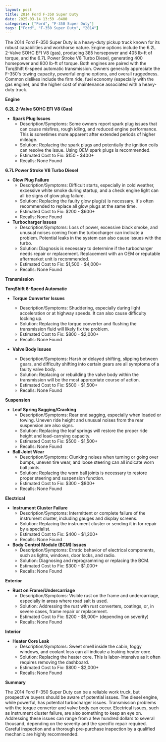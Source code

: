 ```yaml
---
layout: post
title: 2014 Ford F-350 Super Duty
date: 2025-03-14 13:59 -0400
categories: ["Ford", "F-350 Super Duty"]
tags: ["Ford", "F-350 Super Duty", "2014"]
---
```

The 2014 Ford F-350 Super Duty is a heavy-duty pickup truck known for its robust capabilities and workhorse nature. Engine options include the 6.2L 2-Valve SOHC EFI V8 (gas), producing 385 horsepower and 405 lb-ft of torque, and the 6.7L Power Stroke V8 Turbo Diesel, generating 400 horsepower and 800 lb-ft of torque. Both engines are paired with the TorqShift 6-speed automatic transmission. Owners generally appreciate the F-350's towing capacity, powerful engine options, and overall ruggedness. Common dislikes include the firm ride, fuel economy (especially with the gas engine), and the higher cost of maintenance associated with a heavy-duty truck.

**Engine**

**6.2L 2-Valve SOHC EFI V8 (Gas)**

*   **Spark Plug Issues**
    *   Description/Symptoms: Some owners report spark plug issues that can cause misfires, rough idling, and reduced engine performance. This is sometimes more apparent after extended periods of higher mileage.
    *   Solution: Replacing the spark plugs and potentially the ignition coils can resolve the issue. Using OEM spark plugs is recommended.
    *   Estimated Cost to Fix: $150 - $400+
    *   Recalls: None Found

**6.7L Power Stroke V8 Turbo Diesel**

*   **Glow Plug Failure**
    *   Description/Symptoms: Difficult starts, especially in cold weather, excessive white smoke during startup, and a check engine light can all be signs of glow plug failure.
    *   Solution: Replacing the faulty glow plug(s) is necessary. It's often recommended to replace all glow plugs at the same time.
    *   Estimated Cost to Fix: $200 - $600+
    *   Recalls: None Found
* **Turbocharger Issues**
    * Description/Symptoms: Loss of power, excessive black smoke, and unusual noises coming from the turbocharger can indicate a problem. Potential leaks in the system can also cause issues with the turbo.
    * Solution: Diagnosis is necessary to determine if the turbocharger needs repair or replacement. Replacement with an OEM or reputable aftermarket unit is recommended.
    * Estimated Cost to Fix: $1,500 - $4,000+
    * Recalls: None Found

**Transmission**

**TorqShift 6-Speed Automatic**

*   **Torque Converter Issues**
    *   Description/Symptoms: Shuddering, especially during light acceleration or at highway speeds. It can also cause difficulty locking up.
    *   Solution: Replacing the torque converter and flushing the transmission fluid will likely fix the problem.
    *   Estimated Cost to Fix: $800 - $2,000+
    *   Recalls: None Found

*   **Valve Body Issues**
    *   Description/Symptoms: Harsh or delayed shifting, slipping between gears, and difficulty shifting into certain gears are all symptoms of a faulty valve body.
    *   Solution: Replacing or rebuilding the valve body within the transmission will be the most appropriate course of action.
    *   Estimated Cost to Fix: $500 - $1,500+
    *   Recalls: None Found

**Suspension**

*   **Leaf Spring Sagging/Cracking**
    *   Description/Symptoms: Rear end sagging, especially when loaded or towing. Uneven ride height and unusual noises from the rear suspension are also signs.
    *   Solution: Replacing the leaf springs will restore the proper ride height and load-carrying capacity.
    *   Estimated Cost to Fix: $500 - $1,500+
    *   Recalls: None Found
* **Ball Joint Wear**
    * Description/Symptoms: Clunking noises when turning or going over bumps, uneven tire wear, and loose steering can all indicate worn ball joints.
    * Solution: Replacing the worn ball joints is necessary to restore proper steering and suspension function.
    * Estimated Cost to Fix: $300 - $800+
    * Recalls: None Found

**Electrical**

*   **Instrument Cluster Failure**
    *   Description/Symptoms: Intermittent or complete failure of the instrument cluster, including gauges and display screens.
    *   Solution: Replacing the instrument cluster or sending it in for repair by a specialist.
    *   Estimated Cost to Fix: $400 - $1,200+
    *   Recalls: None Found
*   **Body Control Module (BCM) Issues**
    *   Description/Symptoms: Erratic behavior of electrical components, such as lights, windows, door locks, and radio.
    *   Solution: Diagnosing and reprogramming or replacing the BCM.
    *   Estimated Cost to Fix: $300 - $1,000+
    *   Recalls: None Found

**Exterior**

*   **Rust on Frame/Undercarriage**
    *   Description/Symptoms: Visible rust on the frame and undercarriage, especially in areas where road salt is used.
    *   Solution: Addressing the rust with rust converters, coatings, or, in severe cases, frame repair or replacement.
    *   Estimated Cost to Fix: $200 - $5,000+ (depending on severity)
    *   Recalls: None Found

**Interior**

*   **Heater Core Leak**
    *   Description/Symptoms: Sweet smell inside the cabin, foggy windows, and coolant loss can all indicate a leaking heater core.
    *   Solution: Replacing the heater core. This is labor-intensive as it often requires removing the dashboard.
    *   Estimated Cost to Fix: $800 - $2,000+
    *   Recalls: None Found

**Summary**

The 2014 Ford F-350 Super Duty can be a reliable work truck, but prospective buyers should be aware of potential issues. The diesel engine, while powerful, has potential turbocharger issues. Transmission problems with the torque converter and valve body can occur. Electrical issues, such as instrument cluster failure, are also something to keep an eye on. Addressing these issues can range from a few hundred dollars to several thousand, depending on the severity and the specific repair required. Careful inspection and a thorough pre-purchase inspection by a qualified mechanic are highly recommended.

